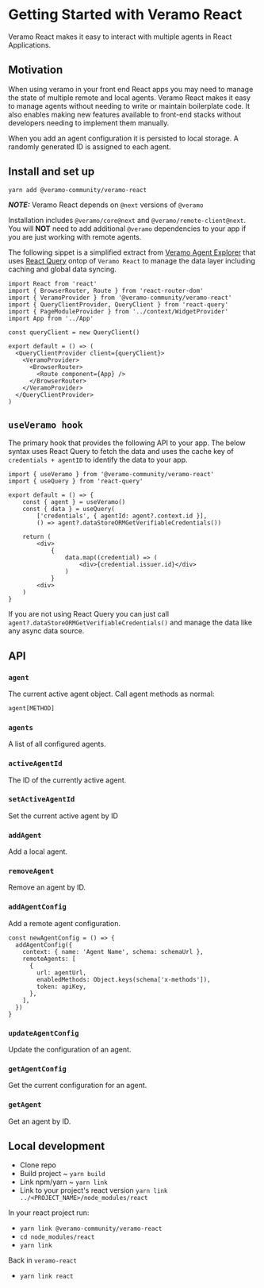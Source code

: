 # Getting Started with Veramo React

Veramo React makes it easy to interact with multiple agents in React Applications.

## Motivation

When using veramo in your front end React apps you may need to manage the state of multiple remote and local agents. Veramo React makes it easy to manage agents without needing to write or maintain boilerplate code. It also enables making new features available to front-end stacks without developers needing to implement them manually.

When you add an agent configuration it is persisted to local storage. A randomly generated ID is assigned to each agent.

## Install and set up

```
yarn add @veramo-community/veramo-react
```

**_NOTE:_** Veramo React depends on `@next` versions of `@veramo`

Installation includes `@veramo/core@next` and `@veramo/remote-client@next`. You will **NOT** need to add additional `@veramo` dependencies to your app if you are just working with remote agents.

The following sippet is a simplified extract from [Veramo Agent Explorer](https://github.com/veramolabs/agent-explorer) that uses [React Query](https://github.com/tannerlinsley/react-query) ontop of `Veramo React` to manage the data layer including caching and global data syncing.

```tsx
import React from 'react'
import { BrowserRouter, Route } from 'react-router-dom'
import { VeramoProvider } from '@veramo-community/veramo-react'
import { QueryClientProvider, QueryClient } from 'react-query'
import { PageModuleProvider } from '../context/WidgetProvider'
import App from '../App'

const queryClient = new QueryClient()

export default = () => (
  <QueryClientProvider client={queryClient}>
    <VeramoProvider>
      <BrowserRouter>
        <Route component={App} />
      </BrowserRouter>
    </VeramoProvider>
  </QueryClientProvider>
)
```

## `useVeramo hook`

The primary hook that provides the following API to your app. The below syntax uses React Query to fetch the data and uses the cache key of `credentials + agentID` to identify the data to your app.

```tsx
import { useVeramo } from '@veramo-community/veramo-react'
import { useQuery } from 'react-query'

export default = () => {
    const { agent } = useVeramo()
    const { data } = useQuery(
        ['credentials', { agentId: agent?.context.id }],
        () => agent?.dataStoreORMGetVerifiableCredentials())

    return (
        <div>
            {
                data.map((credential) => (
                    <div>{credential.issuer.id}</div>
                )
            }
        <div>
    )
}
```

If you are not using React Query you can just call `agent?.dataStoreORMGetVerifiableCredentials()` and manage the data like any async data source.

## API

### `agent`

The current active agent object. Call agent methods as normal:

```jsx
agent[METHOD]
```

### `agents`

A list of all configured agents.

### `activeAgentId`

The ID of the currently active agent.

### `setActiveAgentId`

Set the current active agent by ID

### `addAgent`

Add a local agent.

### `removeAgent`

Remove an agent by ID.

### `addAgentConfig`

Add a remote agent configuration.

```tsx
const newAgentConfig = () => {
  addAgentConfig({
    context: { name: 'Agent Name', schema: schemaUrl },
    remoteAgents: [
      {
        url: agentUrl,
        enabledMethods: Object.keys(schema['x-methods']),
        token: apiKey,
      },
    ],
  })
}
```

### `updateAgentConfig`

Update the configuration of an agent.

### `getAgentConfig`

Get the current configuration for an agent.

### `getAgent`

Get an agent by ID.

## Local development

- Clone repo
- Build project ~ `yarn build`
- Link npm/yarn ~ `yarn link`
- Link to your project's react version `yarn link ../<PROJECT_NAME>/node_modules/react`

In your react project run:

- `yarn link @veramo-community/veramo-react`
- `cd node_modules/react`
- `yarn link`

Back in `veramo-react`

- `yarn link react`
